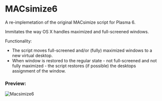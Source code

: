 # MACsimize6

A re-implemetation of the original MACsimize script for Plasma 6.

Immitates the way OS X handles maximized and full-screened windows.

Functionality:
* The script moves full-screened and/or (fully) maximized windows to a new virtual desktop.
* When window is restored to the regular state - not full-screened and not fully maximized - the script restores (if possible) the desktops assignment of the window.

### Preview:
![Macsimize6](https://github.com/Ubiquitine/MACsimize6/assets/3274951/354014b3-5ea0-49ff-b2a2-5aab27471845)

